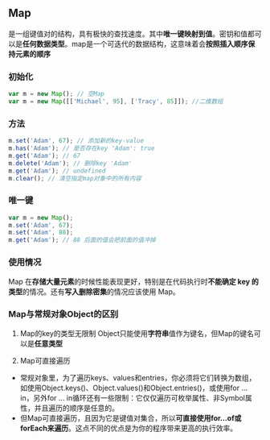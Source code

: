 ## Map

是一组键值对的结构，具有极快的查找速度。其中**唯一键映射到值**。密钥和值都可以是**任何数据类型**。map是一个可迭代的数据结构，这意味着会**按照插入顺序保持元素的顺序**

### 初始化

```javascript
var m = new Map(); // 空Map
var m = new Map([['Michael', 95], ['Tracy', 85]]); //二维数组
```

### 方法

```javascript
m.set('Adam', 67); // 添加新的key-value
m.has('Adam'); // 是否存在key 'Adam': true
m.get('Adam'); // 67
m.delete('Adam'); // 删除key 'Adam'
m.get('Adam'); // undefined
m.clear(); // 清空指定map对象中的所有内容 
```

### 唯一键

```javascript
var m = new Map();
m.set('Adam', 67);
m.set('Adam', 88);
m.get('Adam'); // 88 后面的值会把前面的值冲掉
```

### 使用情况

Map 在**存储大量元素**的时候性能表现更好，特别是在代码执行时**不能确定 key 的类型**的情况。还有**写入删除密集**的情况应该使用 Map。



### Map与常规对象Object的区别

1. Map的key的类型无限制
Object只能使用**字符串**值作为键名，但Map的键名可以是**任意类型**

2. Map可直接遍历
- 常规对象里，为了遍历keys、values和entries，你必须将它们转换为数组，如使用Object.keys()、Object.values()和Object.entries()，或使用for ... in，另外for ... in循环还有一些限制：它仅仅遍历可枚举属性、非Symbol属性，并且遍历的顺序是任意的。
- 但Map可直接遍历，且因为它是键值对集合，所以**可直接使用for…of或forEach来遍历**。这点不同的优点是为你的程序带来更高的执行效率。